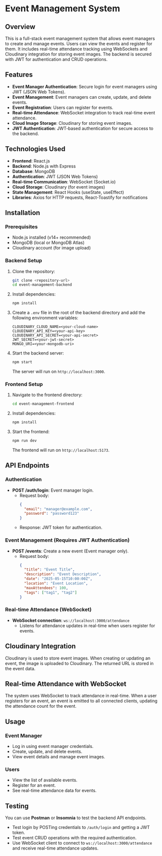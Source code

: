 # Event Management System

## Overview
This is a full-stack event management system that allows event managers to create and manage events. Users can view the events and register for them. It includes real-time attendance tracking using WebSockets and Cloudinary integration for storing event images. The backend is secured with JWT for authentication and CRUD operations.

## Features
- **Event Manager Authentication**: Secure login for event managers using JWT (JSON Web Tokens).
- **Event Management**: Event managers can create, update, and delete events.
- **Event Registration**: Users can register for events.
- **Real-time Attendance**: WebSocket integration to track real-time event attendance.
- **Cloud Image Storage**: Cloudinary for storing event images.
- **JWT Authentication**: JWT-based authentication for secure access to the backend.

## Technologies Used
- **Frontend**: React.js
- **Backend**: Node.js with Express
- **Database**: MongoDB
- **Authentication**: JWT (JSON Web Tokens)
- **Real-time Communication**: WebSocket (Socket.io)
- **Cloud Storage**: Cloudinary (for event images)
- **State Management**: React Hooks (useState, useEffect)
- **Libraries**: Axios for HTTP requests, React-Toastify for notifications

## Installation

### Prerequisites
- Node.js installed (v14+ recommended)
- MongoDB (local or MongoDB Atlas)
- Cloudinary account (for image upload)

### Backend Setup
1. Clone the repository:
    ```bash
    git clone <repository-url>
    cd event-management-backend
    ```

2. Install dependencies:
    ```bash
    npm install
    ```

3. Create a `.env` file in the root of the backend directory and add the following environment variables:

    ```
    CLOUDINARY_CLOUD_NAME=<your-cloud-name>
    CLOUDINARY_API_KEY=<your-api-key>
    CLOUDINARY_API_SECRET=<your-api-secret>
    JWT_SECRET=<your-jwt-secret>
    MONGO_URI=<your-mongodb-uri>
    ```

4. Start the backend server:
    ```bash
    npm start
    ```

   The server will run on `http://localhost:3000`.

### Frontend Setup
1. Navigate to the frontend directory:
    ```bash
    cd event-management-frontend
    ```

2. Install dependencies:
    ```bash
    npm install
    ```

3. Start the frontend:
    ```bash
    npm run dev
    ```

   The frontend will run on `http://localhost:5173`.

## API Endpoints

### Authentication

- **POST /auth/login**: Event manager login.
  - Request body:
    ```json
    {
      "email": "manager@example.com",
      "password": "password123"
    }
    ```
  - Response: JWT token for authentication.

### Event Management (Requires JWT Authentication)

- **POST /events**: Create a new event (Event manager only).
  - Request body:
    ```json
    {
      "title": "Event Title",
      "description": "Event Description",
      "date": "2025-05-15T10:00:00Z",
      "location": "Event Location",
      "maxAttendees": 100,
      "tags": ["tag1", "tag2"]
    }
    ```

### Real-time Attendance (WebSocket)

- **WebSocket connection**: `ws://localhost:3000/attendance`
  - Listens for attendance updates in real-time when users register for events.

## Cloudinary Integration
Cloudinary is used to store event images. When creating or updating an event, the image is uploaded to Cloudinary. The returned URL is stored in the event data.

## Real-time Attendance with WebSocket
The system uses WebSocket to track attendance in real-time. When a user registers for an event, an event is emitted to all connected clients, updating the attendance count for the event.

## Usage

### Event Manager
- Log in using event manager credentials.
- Create, update, and delete events.
- View event details and manage event images.

### Users
- View the list of available events.
- Register for an event.
- See real-time attendance data for events.

## Testing
You can use **Postman** or **Insomnia** to test the backend API endpoints.

- Test login by POSTing credentials to `/auth/login` and getting a JWT token.
- Test event CRUD operations with the required authentication.
- Use WebSocket client to connect to `ws://localhost:3000/attendance` and receive real-time attendance updates.

